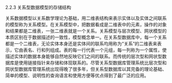 #### 
  2.2.3 关系型数据模型的存储结构


关系数据模型以关系数学理论为基础，用二维表结构来表示实体以及实体之间联系的模型称为关系模型。在关系模型中，把数据看成是二维表中的元素，操作的对象和结果都是二维表，一张二维表就是一个关系。关系模型与层次模型、网状模型的本质区别在于数据描述的一致性，模型概念单一。在关系型数据库中，每一个关系都是一个二维表，无论实体本身还是实体间的联系均用称为“关系”的二维表来表示，它由表名、行和列组成。表的每一行代表一个元组，每一列称为一个属性，使描述实体的数据本身能够自然地反映它们之间的联系。而传统的层次型和网状型数据库是使用链接指针来存储和体现联系的。尽管关系型数据库管理系统比层次型和网状型数据库管理系统出现得晚了很多年，但关系型数据库以其完备的理论基础、简单的模型、说明性的查询语言和使用方便等优点得到了最广泛的应用。

